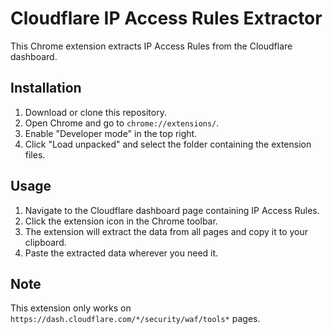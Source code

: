 # Cloudflare IP Access Rules Extractor

This Chrome extension extracts IP Access Rules from the Cloudflare dashboard.

## Installation

1. Download or clone this repository.
2. Open Chrome and go to `chrome://extensions/`.
3. Enable "Developer mode" in the top right.
4. Click "Load unpacked" and select the folder containing the extension files.

## Usage

1. Navigate to the Cloudflare dashboard page containing IP Access Rules.
2. Click the extension icon in the Chrome toolbar.
3. The extension will extract the data from all pages and copy it to your clipboard.
4. Paste the extracted data wherever you need it.

## Note

This extension only works on `https://dash.cloudflare.com/*/security/waf/tools*` pages.
